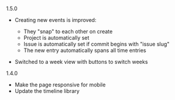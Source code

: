 1.5.0

- Creating new events is improved:
  - They "snap" to each other on create
  - Project is automatically set
  - Issue is automatically set if commit begins with "issue slug"
  - The new entry automatically spans all time entries

- Switched to a week view with buttons to switch weeks


1.4.0

- Make the page responsive for mobile
- Update the timeline library
